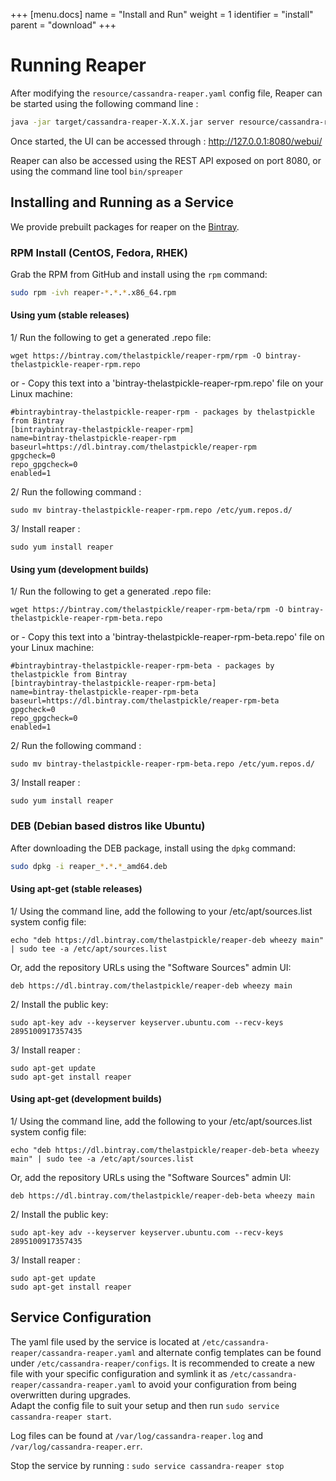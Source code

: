 +++
[menu.docs]
name = "Install and Run"
weight = 1
identifier = "install"
parent = "download"
+++



# Running Reaper

After modifying the `resource/cassandra-reaper.yaml` config file, Reaper can be started using the following command line :

```bash
java -jar target/cassandra-reaper-X.X.X.jar server resource/cassandra-reaper.yaml
```

Once started, the UI can be accessed through : http://127.0.0.1:8080/webui/

Reaper can also be accessed using the REST API exposed on port 8080, or using the command line tool `bin/spreaper`


## Installing and Running as a Service

We provide prebuilt packages for reaper on the [Bintray](https://bintray.com/thelastpickle).


### RPM Install (CentOS, Fedora, RHEK)

Grab the RPM from GitHub and install using the `rpm` command:

```bash
sudo rpm -ivh reaper-*.*.*.x86_64.rpm
```

#### Using yum (stable releases)

1/ Run the following to get a generated .repo file:
```
wget https://bintray.com/thelastpickle/reaper-rpm/rpm -O bintray-thelastpickle-reaper-rpm.repo
```

or - Copy this text into a 'bintray-thelastpickle-reaper-rpm.repo' file on your Linux machine:

```
#bintraybintray-thelastpickle-reaper-rpm - packages by thelastpickle from Bintray
[bintraybintray-thelastpickle-reaper-rpm]
name=bintray-thelastpickle-reaper-rpm
baseurl=https://dl.bintray.com/thelastpickle/reaper-rpm
gpgcheck=0
repo_gpgcheck=0
enabled=1
``` 

2/ Run the following command : 
```
sudo mv bintray-thelastpickle-reaper-rpm.repo /etc/yum.repos.d/
```

3/ Install reaper : 

```
sudo yum install reaper
```

#### Using yum (development builds)

1/ Run the following to get a generated .repo file:
```
wget https://bintray.com/thelastpickle/reaper-rpm-beta/rpm -O bintray-thelastpickle-reaper-rpm-beta.repo
```

or - Copy this text into a 'bintray-thelastpickle-reaper-rpm-beta.repo' file on your Linux machine:

```
#bintraybintray-thelastpickle-reaper-rpm-beta - packages by thelastpickle from Bintray
[bintraybintray-thelastpickle-reaper-rpm-beta]
name=bintray-thelastpickle-reaper-rpm-beta
baseurl=https://dl.bintray.com/thelastpickle/reaper-rpm-beta
gpgcheck=0
repo_gpgcheck=0
enabled=1
```  

2/ Run the following command : 
```
sudo mv bintray-thelastpickle-reaper-rpm-beta.repo /etc/yum.repos.d/
```

3/ Install reaper : 

```
sudo yum install reaper
```


### DEB (Debian based distros like Ubuntu)

After downloading the DEB package, install using the `dpkg` command: 

```bash
sudo dpkg -i reaper_*.*.*_amd64.deb
```

#### Using apt-get (stable releases)

1/ Using the command line, add the following to your /etc/apt/sources.list system config file: 
```
echo "deb https://dl.bintray.com/thelastpickle/reaper-deb wheezy main" | sudo tee -a /etc/apt/sources.list
```

Or, add the repository URLs using the "Software Sources" admin UI:

```
deb https://dl.bintray.com/thelastpickle/reaper-deb wheezy main
```

2/ Install the public key:
```
sudo apt-key adv --keyserver keyserver.ubuntu.com --recv-keys 2895100917357435
```

3/ Install reaper :

```
sudo apt-get update
sudo apt-get install reaper
```

#### Using apt-get (development builds)

1/ Using the command line, add the following to your /etc/apt/sources.list system config file:
```
echo "deb https://dl.bintray.com/thelastpickle/reaper-deb-beta wheezy main" | sudo tee -a /etc/apt/sources.list
```

Or, add the repository URLs using the "Software Sources" admin UI:

```
deb https://dl.bintray.com/thelastpickle/reaper-deb-beta wheezy main
```

2/ Install the public key:
```
sudo apt-key adv --keyserver keyserver.ubuntu.com --recv-keys 2895100917357435
```

3/ Install reaper :

```
sudo apt-get update
sudo apt-get install reaper
```


## Service Configuration

The yaml file used by the service is located at `/etc/cassandra-reaper/cassandra-reaper.yaml` and alternate config templates can be found under `/etc/cassandra-reaper/configs`.
It is recommended to create a new file with your specific configuration and symlink it as `/etc/cassandra-reaper/cassandra-reaper.yaml` to avoid your configuration from being overwritten during upgrades.  
Adapt the config file to suit your setup and then run `sudo service cassandra-reaper start`.  
  
Log files can be found at `/var/log/cassandra-reaper.log` and `/var/log/cassandra-reaper.err`.  

Stop the service by running : `sudo service cassandra-reaper stop`  



